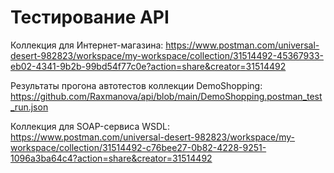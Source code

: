 # Тестирование API
Коллекция для Интернет-магазина: https://www.postman.com/universal-desert-982823/workspace/my-workspace/collection/31514492-45367933-eb02-4341-9b2b-99bd54f77c0e?action=share&creator=31514492

Результаты прогона автотестов коллекции DemoShopping: https://github.com/Raxmanova/api/blob/main/DemoShopping.postman_test_run.json

Коллекция для SOAP-сервиса WSDL: https://www.postman.com/universal-desert-982823/workspace/my-workspace/collection/31514492-c76bee27-0b82-4228-9251-1096a3ba64c4?action=share&creator=31514492
